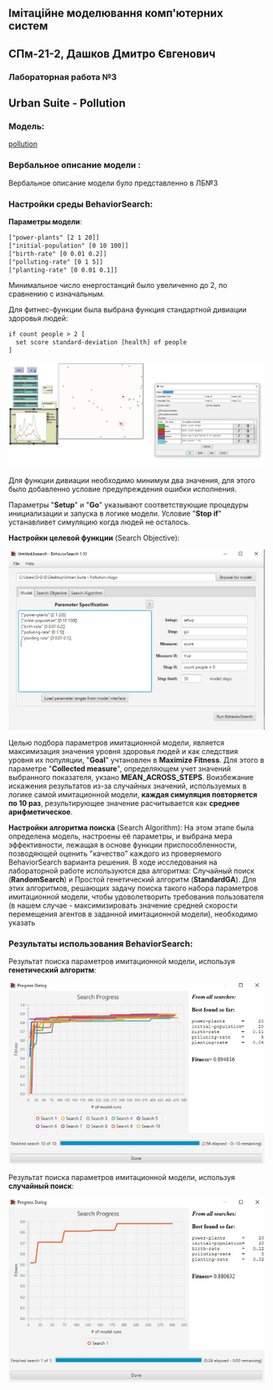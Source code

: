 ## Імітаційне моделювання комп'ютерних систем

## СПм-21-2, Дашков Дмитро Євгенович

### Лабораторная работа №**3**



## Urban Suite - Pollution

### Модель:

[pollution](http://www.netlogoweb.org/launch#http://www.netlogoweb.org/assets/modelslib/Curricular%20Models/Urban%20Suite/Urban%20Suite%20-%20Pollution.nlogo)

### Вербальное описание модели :

Вербальное описание модели було представленно в ЛБ№3

### Настройки среды BehaviorSearch:

**Параметры модели**:

```
["power-plants" [2 1 20]]
["initial-population" [0 10 100]]
["birth-rate" [0 0.01 0.2]]
["polluting-rate" [0 1 5]]
["planting-rate" [0 0.01 0.1]]
```

Минимальное число енергостанций было увеличенно до 2, по сравнению с изначальным.

Для фитнес-функции была выбрана функция стандартной дивиации здоровья людей:

```
if count people > 2 [
  set score standard-deviation [health] of people
]
```

![](common.jpg)

Для функции дивиации необходимо минимум два значения, для этого было добавленно условие предупреждения ошибки исполнения.

Параметры "**Setup**" и "**Go**" указывают соответствующие процедуры инициализации и запуска в логике модели. Условие "**Stop if**" устанавливет симуляцию когда людей не осталось.

**Настройки целевой функции** (Search Objective):

![](bs.jpg)

Целью подбора параметров имитационной модели, является максимизация значения уровня здоровья людей и как следствия уровня их популяции, "**Goal**" учтановлен в **Maximize Fitness**. Для этого в параметре "**Collected measure**", определяющем учет значений выбранного показателя, укзано **MEAN_ACROSS_STEPS**. Воизбежание искажения результатов из-за случайных значений, используемых в логике самой имитационной модели, **каждая симуляция повторяется по 10 раз**, результирующее значение расчитывается как **среднее арифметическое**.

**Настройки алгоритма поиска** (Search Algorithm):
На этом этапе была определена модель, настроены её параметры, и выбрана мера эффективности, лежащая в  основе функции приспособленности, позводяющей оценить "качество" каждого из проверяемого BehaviorSearch варианта решения. В ходе исследования на лабораторной работе используются два алгоритма: Случайный поиск (**RandomSearch**) и Простой генетический алгоритм (**StandardGA**). Для этих алгоритмов, решающих задачу поиска такого набора параметров  имитационной модели, чтобы удоволетворить требования пользователя (в  нашем случае - максимизировать значение средней скорости перемещения  агентов в заданной имитационной модели), необходимо указать

### Результаты использования BehaviorSearch:

Результат поиска параметров имитационной модели, используя **генетический алгоритм**:

![](ga.jpg)

Результат поиска параметров имитационной модели, используя **случайный поиск**:

![](ra.jpg)